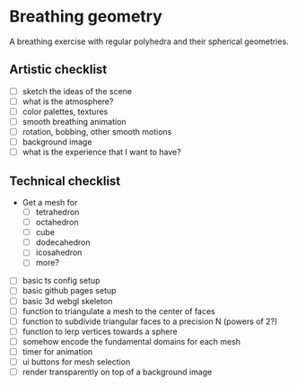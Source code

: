 # Breathing geometry

A breathing exercise with regular polyhedra and their spherical geometries.

## Artistic checklist

- [ ] sketch the ideas of the scene
- [ ] what is the atmosphere?
- [ ] color palettes, textures
- [ ] smooth breathing animation
- [ ] rotation, bobbing, other smooth motions
- [ ] background image
- [ ] what is the experience that I want to have?

## Technical checklist

- Get a mesh for
    - [ ] tetrahedron
    - [ ] octahedron
    - [ ] cube
    - [ ] dodecahedron
    - [ ] icosahedron
    - [ ] more?
- [ ] basic ts config setup
- [ ] basic github pages setup
- [ ] basic 3d webgl skeleton
- [ ] function to triangulate a mesh to the center of faces
- [ ] function to subdivide triangular faces to a precision N (powers of 2?)
- [ ] function to lerp vertices towards a sphere
- [ ] somehow encode the fundamental domains for each mesh
- [ ] timer for animation
- [ ] ui buttons for mesh selection
- [ ] render transparently on top of a background image